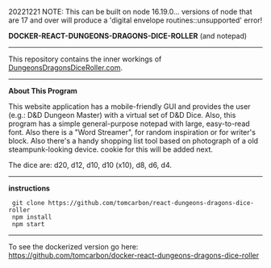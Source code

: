 
20221221 NOTE: This can be built on node 16.19.0... versions of node that are 17 and over will produce a 'digital envelope routines::unsupported' error!

**DOCKER-REACT-DUNGEONS-DRAGONS-DICE-ROLLER** (and notepad)



******************************************************************************

This repository contains the inner workings of [DungeonsDragonsDiceRoller.com](https://dungeonsdragonsdiceroller.com). 

******************************************************************************

**About This Program**

This website application has a mobile-friendly GUI and provides the user (e.g.: D&D Dungeon Master) with a virtual set of D&D Dice. Also, this program has a simple general-purpose notepad with large, easy-to-read font. Also there is a "Word Streamer", for random inspiration or for writer's block. Also there's a handy shopping list tool based on photograph of a old steampunk-looking device. cookie for this will be added next.


The dice are: d20, d12, d10, d10 (x10), d8, d6, d4.


************************************************************

**instructions**

     git clone https://github.com/tomcarbon/react-dungeons-dragons-dice-roller
     npm install
     npm start
     
************************************************************
     
To see the dockerized version go here: https://github.com/tomcarbon/docker-react-dungeons-dragons-dice-roller
